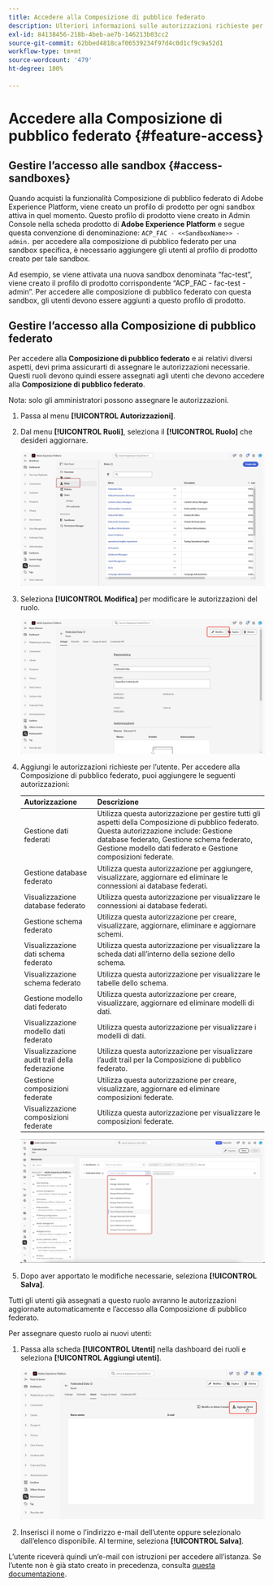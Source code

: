 ```yaml
---
title: Accedere alla Composizione di pubblico federato
description: Ulteriori informazioni sulle autorizzazioni richieste per la Composizione di pubblico federato
exl-id: 84138456-218b-4beb-ae7b-146213b03cc2
source-git-commit: 62bbed4818caf06539234f97d4c0d1cf9c9a52d1
workflow-type: tm+mt
source-wordcount: '479'
ht-degree: 100%

---
```


# Accedere alla Composizione di pubblico federato {#feature-access}

## Gestire l’accesso alle sandbox {#access-sandboxes}

Quando acquisti la funzionalità Composizione di pubblico federato di Adobe Experience Platform, viene creato un profilo di prodotto per ogni sandbox attiva in quel momento. Questo profilo di prodotto viene creato in Admin Console nella scheda prodotto di **Adobe Experience Platform** e segue questa convenzione di denominazione: `ACP_FAC - <<SandboxName>> - admin.` per accedere alla composizione di pubblico federato per una sandbox specifica, è necessario aggiungere gli utenti al profilo di prodotto creato per tale sandbox.

Ad esempio, se viene attivata una nuova sandbox denominata “fac-test”, viene creato il profilo di prodotto corrispondente “ACP_FAC - fac-test - admin”. Per accedere alle composizione di pubblico federato con questa sandbox, gli utenti devono essere aggiunti a questo profilo di prodotto.

## Gestire l’accesso alla Composizione di pubblico federato

Per accedere alla **Composizione di pubblico federato** e ai relativi diversi aspetti, devi prima assicurarti di assegnare le autorizzazioni necessarie. Questi ruoli devono quindi essere assegnati agli utenti che devono accedere alla **Composizione di pubblico federato**.

Nota: solo gli amministratori possono assegnare le autorizzazioni.

1. Passa al menu **[!UICONTROL Autorizzazioni]**.

1. Dal menu **[!UICONTROL Ruoli]**, seleziona il **[!UICONTROL Ruolo]** che desideri aggiornare.

   ![](assets/access_fda_1.png)

1. Seleziona **[!UICONTROL Modifica]** per modificare le autorizzazioni del ruolo.

   ![](assets/access_fda_2.png)

1. Aggiungi le autorizzazioni richieste per l’utente. Per accedere alla Composizione di pubblico federato, puoi aggiungere le seguenti autorizzazioni:

   | Autorizzazione | Descrizione |
   | ---------- | ----------- |
   | Gestione dati federati | Utilizza questa autorizzazione per gestire tutti gli aspetti della Composizione di pubblico federato. Questa autorizzazione include: Gestione database federato, Gestione schema federato, Gestione modello dati federato e Gestione composizioni federate. |
   | Gestione database federato | Utilizza questa autorizzazione per aggiungere, visualizzare, aggiornare ed eliminare le connessioni ai database federati. |
   | Visualizzazione database federato | Utilizza questa autorizzazione per visualizzare le connessioni ai database federati. |
   | Gestione schema federato | Utilizza questa autorizzazione per creare, visualizzare, aggiornare, eliminare e aggiornare schemi. |
   | Visualizzazione dati schema federato | Utilizza questa autorizzazione per visualizzare la scheda dati all’interno della sezione dello schema. |
   | Visualizzazione schema federato | Utilizza questa autorizzazione per visualizzare le tabelle dello schema. |
   | Gestione modello dati federato | Utilizza questa autorizzazione per creare, visualizzare, aggiornare ed eliminare modelli di dati. |
   | Visualizzazione modello dati federato | Utilizza questa autorizzazione per visualizzare i modelli di dati. |
   | Visualizzazione audit trail della federazione | Utilizza questa autorizzazione per visualizzare l’audit trail per la Composizione di pubblico federato. |
   | Gestione composizioni federate | Utilizza questa autorizzazione per creare, visualizzare, aggiornare ed eliminare composizioni federate. |
   | Visualizzazione composizioni federate | Utilizza questa autorizzazione per visualizzare le composizioni federate. |

   ![](assets/permissions.png)

1. Dopo aver apportato le modifiche necessarie, seleziona **[!UICONTROL Salva]**.

Tutti gli utenti già assegnati a questo ruolo avranno le autorizzazioni aggiornate automaticamente e l’accesso alla Composizione di pubblico federato.

Per assegnare questo ruolo ai nuovi utenti:

1. Passa alla scheda **[!UICONTROL Utenti]** nella dashboard dei ruoli e seleziona **[!UICONTROL Aggiungi utenti]**.

   ![](assets/access_fda_4.png)

1. Inserisci il nome o l’indirizzo e-mail dell’utente oppure selezionalo dall’elenco disponibile. Al termine, seleziona **[!UICONTROL Salva]**.

<!-- Alternatively, you can assign one of the pre-existing roles to the users, depending on what permissions they need. For more information on assigning pre-existing roles to a user, please read the [guide on managing users for a product profile](https://experienceleague.adobe.com/en/docs/experience-platform/access-control/ui/users).

| Role name | Permissions |
| --------- | ----------- |
| FAC Data Managers | <ul><li>Manage Federated Compositions</li><li>View Federated Databases</li><li>View Federated Schemas</li><li>View Federated Schema Data</li><li>View Federated Data Models</li></ul> |
| FAC Composition Managers | <ul><li>Manage Federated Compositions</li></ul> |
| FAC Administrators | <ul><li>Manage Federated Data</li></ul> | -->

L’utente riceverà quindi un’e-mail con istruzioni per accedere all’istanza. Se l’utente non è già stato creato in precedenza, consulta [questa documentazione](https://experienceleague.adobe.com/it/docs/experience-platform/access-control/abac/permissions-ui/users).
